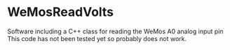# WeMosReadVolts
Software including a C++ class for reading the WeMos A0 analog input pin
This code has not been tested yet so probably does not work. 
